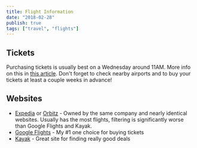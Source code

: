 ```yaml
---
title: Flight Information
date: "2018-02-28"
publish: true
tags: ["travel", "flights"]
---
```


## Tickets

Purchasing tickets is usually best on a Wednesday around 11AM. More info on this in [this article](https://www.nerdwallet.com/blog/finance/best-time-to-buy-plane-tickets/). Don't forget to check nearby airports and to buy your tickets at least a couple weeks in advance!

## Websites

- [Expedia](https://expedia.com) or [Orbitz](https://orbitz.com) - Owned by the same company and nearly identical websites. Usually has the most flights, filtering is significantly worse than Google Flights and Kayak.
- [Google Flights](https://flights.google.com) - My #1 one choice for buying tickets
- [Kayak](https://kayak.com) - Great site for finding really good deals
